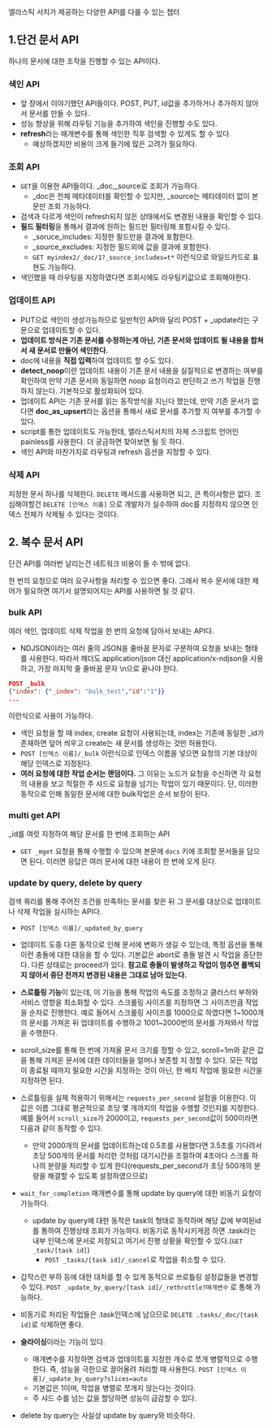 엘라스틱 서치가 제공하는 다양한 API를 다룰 수 있는 챕터

## 1.단건 문서 API

하나의 문서에 대한 조작을 진행할 수 있는 API이다.

### 색인 API

- 앞 장에서 이야기했던 API들이다. POST, PUT, id값을 추가하거나 추가하지 않아서 문서를 만들 수 있다.
- 성능 향상을 위해 라우팅 기능을 추가하여 색인을 진행할 수도 있다.
- **refresh**라는 매개변수를 통해 색인한 직후 검색할 수 있게도 할 수 있다.
  - 예상하겠지만 비용이 크게 들기에 많은 고려가 필요하다.
  
### 조회 API

- `GET`을 이용한 API들이다. _doc,_source로 조회가 가능하다.
  - _doc은 전체 메타데이터를 확인할 수 있지만, _source는 메타데이터 없이 본문만 조회 가능하다.
- 검색과 다르게 색인이 refresh되지 않은 상태에서도 변경된 내용을 확인할 수 있다.
- **필드 필터링**을 통해서 결과에 원하는 필드만 필터링해 포함시킬 수 있다.
  - _soruce_includes: 지정한 필드만을 결과에 포함한다.
  - _source_excludes: 지정한 필드외에 값을 결과에 포함한다.
  - `GET myindex2/_doc/1?_source_includes=t*` 이런식으로 와일드카드로 표현도 가능하다.
- 색인했을 때 라우팅을 지정하였다면 조회시에도 라우팅키값으로 조회해야한다.

### 업데이트 API

- PUT으로 색인이 생성가능하므로 일반적인 API와 달리 POST + _update라는 구문으로 업데이트할 수 있다.
- **업데이트 방식은 기존 문서를 수정하는게 아닌, 기존 문서와 업데이트 될 내용을 합쳐서 새 문서로 만들어 색인한다.**
- doc에 내용을 **직접 입력**하여 업데이트 할 수도 있다.
- **detect_noop**이란 업데이트 내용이 기존 문서 내용을 실질적으로 변경하는 여부를 확인하여 만약 기존 문서와 동일하면 noop 요청이라고 판단하고 쓰기 작업을 진행하지 않는다. 기본적으로 활성화되어 있다.
- 업데이트 API는 기존 문서를 읽는 동작방식을 지닌다 했는데, 만약 기존 문서가 없다면 **doc_as_upsert**라는 옵션을 통해서 새로 문서를 추가할 지 여부를 추가할 수 있다.
- script를 통한 업데이트도 가능한데, 엘라스틱서치의 자체 스크립트 언어인 painless를 사용한다. 더 궁금하면 찾아보면 될 듯 하다.
- 색인 API와 마찬가지로 라우팅과 refresh 옵션을 지정할 수 있다.


### 삭제 API

지정한 문서 하나를 삭제한다. `DELETE` 메서드를 사용하면 되고, 큰 특이사항은 없다. 조심해야할건 `DELETE [인덱스 이름]` 으로 개발자가 실수하여 doc를 지정하지 않으면 인덱스 전체가 삭제될 수 있다는 것이다.

## 2. 복수 문서 API

단건 API를 여러번 날리는건 네트워크 비용이 들 수 밖에 없다.

한 번의 요청으로 여러 요구사항을 처리할 수 있으면 좋다. 그래서 복수 문서에 대한 제어가 필요하면 여기서 설명되어지는 API를 사용하면 될 것 같다.

### bulk API

여러 색인, 업데이트 삭제 작업을 한 번의 요청에 담아서 보내는 API다.

- NDJSON이라는 여러 줄의 JSON을 줄바꿈 문자로 구분하여 요청을 보내는 형태를 사용한다. 따라서 헤더도 application/json 대신 application/x-ndjson을 사용하고, 가장 마지막 줄 줄바꿈 문자 \n으로 끝나야 한다.

```json
POST _bulk
{"index": {"_index": "bulk_test","id":"1"}}
...
```

이런식으로 사용이 가능하다.

- 색인 요청을 할 때 index, create 요청이 사용되는데, index는 기존에 동일한 _id가 존재하면 덮어 씌우고 create는 새 문서를 생성하는 것만 허용한다.
- `POST [인덱스 이름]/_bulk` 이런식으로 인덱스 이름을 넣으면 요청의 기본 대상이 해당 인덱스로 지정된다.
- **여러 요청에 대한 작업 순서는 랜덤이다.** 그 이유는 노드가 요청을 수신하면 각 요청의 내용을 보고 적절한 주 샤드로 요청을 넘기는 작업이 있기 때문이다. 단, 이러한 동작으로 인해 동일한 문서에 대한 bulk작업은 순서 보장이 된다.


### multi get API


_id를 여럿 지정하여 해당 문서를 한 번에 조회하는 API

- `GET _mget` 요청을 통해 수행할 수 있으며 본문에 `docs` 키에 조회할 문서들을 담으면 된다. 이러면 응답은 여러 문서에 대한 내용이 한 번에 오게 된다.

### update by query, delete by query

검색 쿼리를 통해 주어진 조건을 만족하는 문서를 찾은 뒤 그 문서를 대상으로 업데이트나 삭제 작업을 실시하는 API다.

- `POST [인덱스 이름]/_updated_by_query` 
- 업데이트 도중 다른 동작으로 인해 문서에 변화가 생길 수 있는데, 특정 옵션을 통해 이런 충돌에 대한 대응을 할 수 있다. 기본값은 abort로 충돌 발견 시 작업을 중단한다. 다른 상태로는 proceed가 있다. **참고로 충돌이 발생하고 작업이 멈추면 롤백되지 않아서 중단 전까지 변경된 내용은 그대로 남아 있는다.**
- **스로틀링 기능**이 있는데, 이 기능을 통해 작업의 속도를 조정하고 클러스터 부하와 서비스 영향을 최소화할 수 있다. 스크롤링 사이즈를 지정하면 그 사이즈만큼 작업을 순차로 진행한다. 예로 들어서 스크롤링 사이즈를 1000으로 하였다면 1~1000개의 문서를 가져온 뒤 업데이트를 수행하고 1001~2000번의 문서를 가져와서 작업을 수행한다.
- scroll_size를 통해 한 번에 가져올 문서 크기를 정할 수 있고, scroll=1m와 같은 값을 통해 가져온 문서에 대한 데이터들을 얼머나 보존할 지 정할 수 있다. 모든 작업이 종료될 때까지 필요한 시간을 지정하는 것이 아닌, 한 배치 작업에 필요한 시간을 지정하면 된다.
- 스로틀링을 실제 적용하기 위해서는 `requests_per_second` 설정을 이용한다. 이 값은 이름 그대로 평균적으로 초당 몇 개까지의 작업을 수행할 것인지를 지정한다. 예를 들어서 `scroll_size`가 2000이고, `requests_per_second`값이 500이라면 다음과 같이 동작할 수 있다.
  - 만약 2000개의 문서를 업데이트하는데 0.5초를 사용했다면 3.5초를 기다려서 초당 500개의 문서를 처리한 것처럼 대기시간을 조절하여 4초마다 스크롤 하나의 분량을 처리할 수 있게 한다(requests_per_second가 초당 500개의 분량을 해결할 수 있도록 설정하였으므로)
- `wait_for_completion` 매개변수를 통해 update by query에 대한 비동기 요청이 가능하다.
  - update by query에 대한 동작은 task의 형태로 동작하며 해당 값에 부여된id를 통하여 진행상태 조회가 가능하다. 비동기로 동작시키게끔 하면 .task라는 내부 인덱스에 문서로 저장되고 여기서 진행 상황을 확인할 수 있다.(`GET _task/[task id]`)
    - `POST _tasks/[task id]/_cancel`로 작업을 취소할 수 있다.
- 갑작스런 부하 등에 대한 대처를 할 수 있게 동적으로 쓰로틀링 설정값들을 변경할 수 있다. `POST _update_by_query/[task id]/_rethrottle?매개변수` 로 통해 가능하다.
- 비동기로 처리된 작업들은 .task인덱스에 남으므로 `DELETE .tasks/_doc/[task id]`로 삭제하면 좋다.

- **슬라이싱**이라는 기능이 있다.
  - 매개변수를 지정하면 검색과 업데이트를 지정한 개수로 쪼개 병렬적으로 수행한다. 즉, 성능을 극한으로 끌어올려 처리할 때 사용한다. `POST [인덱스 이름]/_update_by_query?slices=auto`
  - 기본값은 1이며, 작업을 병렬로 쪼개지 않는다는 것이다. 
  - 주 샤드 수를 넘는 값을 할당하면 성능이 급감할 수 있다.
- delete by query는 사실상 update by query와 비슷하다.

